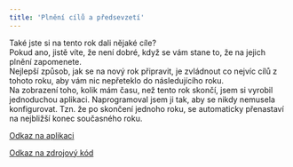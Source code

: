 ```yaml
---
title: 'Plnění cílů a předsevzetí'
---
```


Také jste si na tento rok dali nějaké cíle?
<br>
Pokud ano, jistě víte, že není dobré, když se vám stane to, že na jejich plnění zapomenete.
<br>
Nejlepší způsob, jak se na nový rok připravit, je zvládnout co nejvíc cílů z tohoto roku, aby vám nic nepřeteklo do následujícího roku.
<br>
Na zobrazení toho, kolik mám času, než tento rok skončí, jsem si vyrobil jednoduchou aplikaci. Naprogramoval jsem ji tak, aby se nikdy nemusela konfigurovat. Tzn. že po skončení jednoho roku, se automaticky přenastaví na nejbližší konec současného roku.

[Odkaz na aplikaci](http://aplikace.svobodaweb.cz/app/countdown_new_year/)

[Odkaz na zdrojový kód](https://github.com/psvoboda1987/new_year_countdown)